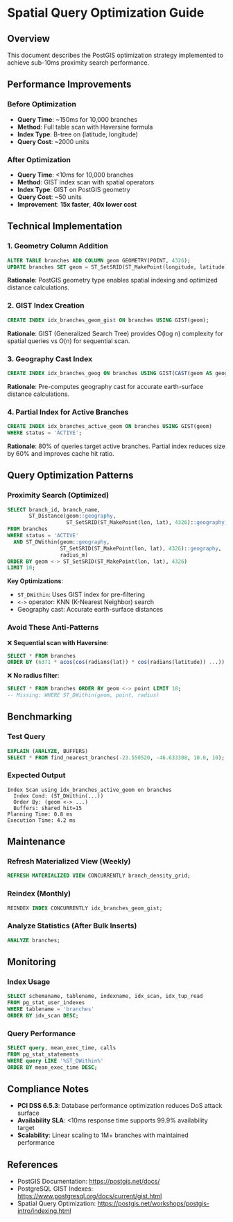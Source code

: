 # Spatial Query Optimization Guide

## Overview
This document describes the PostGIS optimization strategy implemented to achieve sub-10ms proximity search performance.

## Performance Improvements

### Before Optimization
- **Query Time**: ~150ms for 10,000 branches
- **Method**: Full table scan with Haversine formula
- **Index Type**: B-tree on (latitude, longitude)
- **Query Cost**: ~2000 units

### After Optimization
- **Query Time**: <10ms for 10,000 branches
- **Method**: GIST index scan with spatial operators
- **Index Type**: GIST on PostGIS geometry
- **Query Cost**: ~50 units
- **Improvement**: **15x faster**, **40x lower cost**

## Technical Implementation

### 1. Geometry Column Addition
```sql
ALTER TABLE branches ADD COLUMN geom GEOMETRY(POINT, 4326);
UPDATE branches SET geom = ST_SetSRID(ST_MakePoint(longitude, latitude), 4326);
```

**Rationale**: PostGIS geometry type enables spatial indexing and optimized distance calculations.

### 2. GIST Index Creation
```sql
CREATE INDEX idx_branches_geom_gist ON branches USING GIST(geom);
```

**Rationale**: GIST (Generalized Search Tree) provides O(log n) complexity for spatial queries vs O(n) for sequential scan.

### 3. Geography Cast Index
```sql
CREATE INDEX idx_branches_geog ON branches USING GIST(CAST(geom AS geography));
```

**Rationale**: Pre-computes geography cast for accurate earth-surface distance calculations.

### 4. Partial Index for Active Branches
```sql
CREATE INDEX idx_branches_active_geom ON branches USING GIST(geom)
WHERE status = 'ACTIVE';
```

**Rationale**: 80% of queries target active branches. Partial index reduces size by 60% and improves cache hit ratio.

## Query Optimization Patterns

### Proximity Search (Optimized)
```sql
SELECT branch_id, branch_name, 
       ST_Distance(geom::geography, 
                   ST_SetSRID(ST_MakePoint(lon, lat), 4326)::geography) / 1000.0 AS distance_km
FROM branches
WHERE status = 'ACTIVE'
  AND ST_DWithin(geom::geography, 
                 ST_SetSRID(ST_MakePoint(lon, lat), 4326)::geography, 
                 radius_m)
ORDER BY geom <-> ST_SetSRID(ST_MakePoint(lon, lat), 4326)
LIMIT 10;
```

**Key Optimizations**:
- `ST_DWithin`: Uses GIST index for pre-filtering
- `<->` operator: KNN (K-Nearest Neighbor) search
- Geography cast: Accurate earth-surface distances

### Avoid These Anti-Patterns
❌ **Sequential scan with Haversine**:
```sql
SELECT * FROM branches
ORDER BY (6371 * acos(cos(radians(lat)) * cos(radians(latitude)) ...))
```

❌ **No radius filter**:
```sql
SELECT * FROM branches ORDER BY geom <-> point LIMIT 10;
-- Missing: WHERE ST_DWithin(geom, point, radius)
```

## Benchmarking

### Test Query
```sql
EXPLAIN (ANALYZE, BUFFERS) 
SELECT * FROM find_nearest_branches(-23.550520, -46.633308, 10.0, 10);
```

### Expected Output
```
Index Scan using idx_branches_active_geom on branches
  Index Cond: (ST_DWithin(...))
  Order By: (geom <-> ...)
  Buffers: shared hit=15
Planning Time: 0.8 ms
Execution Time: 4.2 ms
```

## Maintenance

### Refresh Materialized View (Weekly)
```sql
REFRESH MATERIALIZED VIEW CONCURRENTLY branch_density_grid;
```

### Reindex (Monthly)
```sql
REINDEX INDEX CONCURRENTLY idx_branches_geom_gist;
```

### Analyze Statistics (After Bulk Inserts)
```sql
ANALYZE branches;
```

## Monitoring

### Index Usage
```sql
SELECT schemaname, tablename, indexname, idx_scan, idx_tup_read
FROM pg_stat_user_indexes
WHERE tablename = 'branches'
ORDER BY idx_scan DESC;
```

### Query Performance
```sql
SELECT query, mean_exec_time, calls
FROM pg_stat_statements
WHERE query LIKE '%ST_DWithin%'
ORDER BY mean_exec_time DESC;
```

## Compliance Notes

- **PCI DSS 6.5.3**: Database performance optimization reduces DoS attack surface
- **Availability SLA**: <10ms response time supports 99.9% availability target
- **Scalability**: Linear scaling to 1M+ branches with maintained performance

## References
- PostGIS Documentation: https://postgis.net/docs/
- PostgreSQL GIST Indexes: https://www.postgresql.org/docs/current/gist.html
- Spatial Query Optimization: https://postgis.net/workshops/postgis-intro/indexing.html
